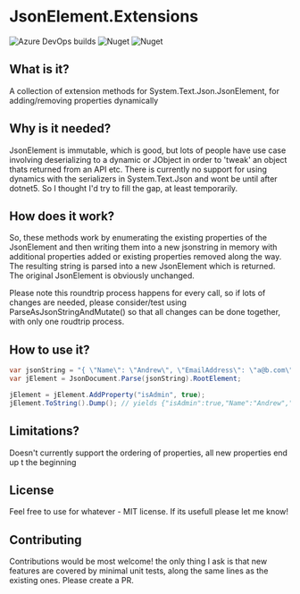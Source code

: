 # JsonElement.Extensions


![Azure DevOps builds](https://img.shields.io/azure-devops/build/andrewjpoole/cdadc2b6-5273-431d-b963-d334c86e308b/7)
![Nuget](https://img.shields.io/nuget/v/AJP.JsonElementExtensions?label=nuget%20version)
![Nuget](https://img.shields.io/nuget/dt/AJP.JsonElementExtensions?label=nuget%20downloads)


## What is it?

A collection of extension methods for System.Text.Json.JsonElement, for adding/removing properties dynamically

## Why is it needed?

JsonElement is immutable, which is good, but lots of people have use case involving deserializing to a dynamic or JObject in order to 'tweak' an object thats returned from an API etc. There is currently no support for using dynamics with the serializers in System.Text.Json and wont be until after dotnet5. So I thought I'd try to fill the gap, at least temporarily. 

## How does it work?

So, these methods work by enumerating the existing properties of the JsonElement and then writing them into a new jsonstring in memory with additional properties added or existing properties removed along the way. The resulting string is parsed into a new JsonElement which is returned. The original JsonElement is obviously unchanged.

Please note this roundtrip process happens for every call, so if lots of changes are needed, please consider/test using ParseAsJsonStringAndMutate() so that all changes can be done together, with only one roudtrip process.

## How to use it?
```csharp
var jsonString = "{ \"Name\": \"Andrew\", \"EmailAddress\": \"a@b.com\" }";
var jElement = JsonDocument.Parse(jsonString).RootElement;

jElement = jElement.AddProperty("isAdmin", true);
jElement.ToString().Dump(); // yields {"isAdmin":true,"Name":"Andrew","EmailAddress":"a@b.com"}
```

## Limitations?

Doesn't currently support the ordering of properties, all new properties end up t the beginning

## License

Feel free to use for whatever - MIT license. If its usefull please let me know!

## Contributing

Contributions would be most welcome! the only thing I ask is that new features are covered by minimal unit tests, along the same lines as the existing ones. Please create a PR.
